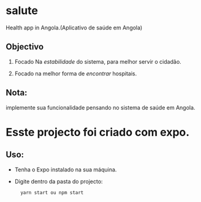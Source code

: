 # salute

Health app in Angola.(Aplicativo de saúde em Angola)

## Objectivo 

  1. Focado Na *estabilidade* do sistema, para melhor servir o cidadão.

  2. Focado na melhor forma de *encontrar* hospitais.

## Nota: 
  
  implemente sua funcionalidade pensando no sistema de saúde em Angola. 

# Esste projecto foi criado com expo.

## Uso:

  * Tenha o Expo instalado na sua máquina.
  * Digite dentro da pasta do projecto:
  
    ```
      yarn start ou npm start

    ```





